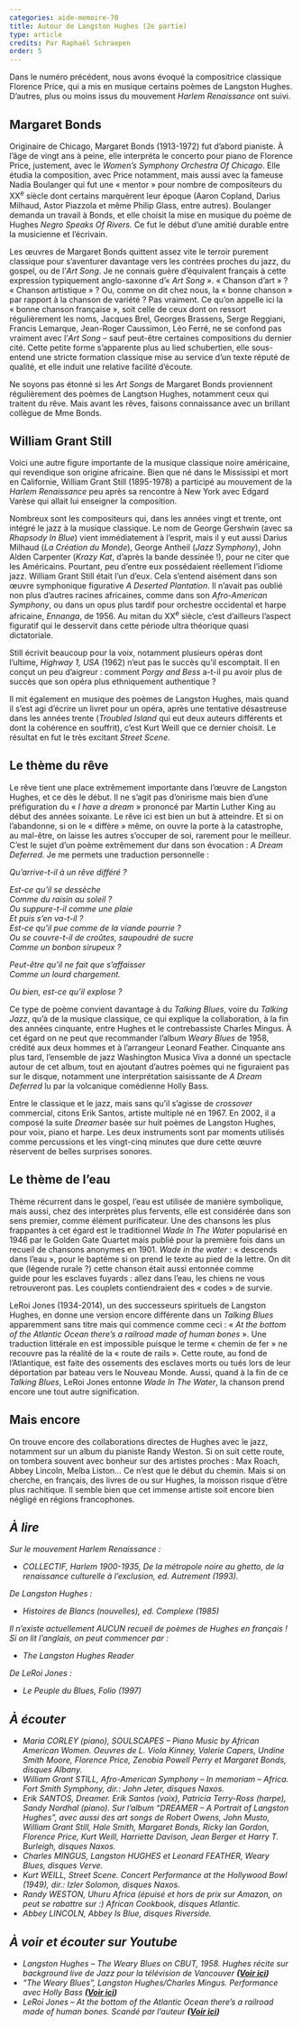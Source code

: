 ```yaml
---
categories: aide-memoire-70
title: Autour de Langston Hughes (2e partie)
type: article
credits: Par Raphaël Schraepen
order: 5
---
```

Dans le numéro précédent, nous avons évoqué la compositrice classique Florence Price, qui a mis en musique certains poèmes de Langston Hughes. D’autres, plus ou moins issus du mouvement _Harlem Renaissance_ ont suivi.

## Margaret Bonds

Originaire de Chicago, Margaret Bonds (1913-1972) fut d’abord pianiste. À l’âge de vingt ans à peine, elle interpréta le concerto pour piano de Florence Price, justement, avec le _Women’s Symphony Orchestra Of Chicago_. Elle étudia la composition, avec Price notamment, mais aussi avec la fameuse Nadia Boulanger qui fut une « mentor » pour nombre de compositeurs du XX<sup>e</sup> siècle dont certains marquèrent leur époque (Aaron Copland, Darius Milhaud, Astor Piazzola et même Philip Glass, entre autres). Boulanger demanda un travail à Bonds, et elle choisit la mise en musique du poème de Hughes _Negro Speaks Of Rivers._ Ce fut le début d’une amitié durable entre la musicienne et l’écrivain.

Les œuvres de Margaret Bonds quittent assez vite le terroir purement classique pour s’aventurer davantage vers les contrées proches du jazz, du gospel, ou de l’_Art Song_. Je ne connais guère d’équivalent français à cette expression typiquement anglo-saxonne d’« _Art Song_ ». « Chanson d’art » ? « Chanson artistique » ? Ou, comme on dit chez nous, la « bonne chanson » par rapport à la chanson de variété ? Pas vraiment. Ce qu’on appelle ici la « bonne chanson française », soit celle de ceux dont on ressort régulièrement les noms, Jacques Brel, Georges Brassens, Serge Reggiani, Francis Lemarque, Jean-Roger Caussimon, Léo Ferré, ne se confond pas vraiment avec l’_Art Song_ – sauf peut-être certaines compositions du dernier cité. Cette petite forme s’apparente plus au lied schubertien, elle sous-entend une stricte formation classique mise au service d’un texte réputé de qualité, et elle induit une relative facilité d’écoute.

Ne soyons pas étonné si les _Art Songs_ de Margaret Bonds proviennent régulièrement des poèmes de Langtson Hughes, notamment ceux qui traitent du rêve. Mais avant les rêves, faisons connaissance avec un brillant collègue de Mme Bonds.

## William Grant Still

Voici une autre figure importante de la musique classique noire américaine, qui revendique son origine africaine. Bien que né dans le Mississipi et mort en Californie, William Grant Still (1895-1978) a participé au mouvement de la _Harlem Renaissance_ peu après sa rencontre à New York avec Edgard Varèse qui allait lui enseigner la composition.

Nombreux sont les compositeurs qui, dans les années vingt et trente, ont intégré le jazz à la musique classique. Le nom de George Gershwin (avec sa _Rhapsody In Blue_) vient immédiatement à l’esprit, mais il y eut aussi Darius Milhaud (_La Création du Monde_), George Antheil (_Jazz Symphony_), John Alden Carpenter (_Krazy Kat_, d’après la bande dessinée !), pour ne citer que les Américains. Pourtant, peu d’entre eux possédaient réellement l’idiome jazz. William Grant Still était l’un d’eux. Cela s’entend aisément dans son œuvre symphonique figurative _A Deserted Plantation_. Il n’avait pas oublié non plus d’autres racines africaines, comme dans son _Afro-American Symphony_, ou dans un opus plus tardif pour orchestre occidental et harpe africaine, _Ennanga_, de 1956. Au mitan du XX<sup>e</sup> siècle, c’est d’ailleurs l’aspect figuratif qui le desservit dans cette période ultra théorique quasi dictatoriale.

Still écrivit beaucoup pour la voix, notamment plusieurs opéras dont l’ultime, _Highway 1, USA_ (1962) n’eut pas le succès qu’il escomptait. Il en conçut un peu d’aigreur : comment _Porgy and Bess_ a-t-il pu avoir plus de succès que son opéra plus ethniquement authentique ?

Il mit également en musique des poèmes de Langston Hughes, mais quand il s’est agi d’écrire un livret pour un opéra, après une tentative désastreuse dans les années trente (_Troubled Island_ qui eut deux auteurs différents et dont la cohérence en souffrit), c’est Kurt Weill que ce dernier choisit. Le résultat en fut le très excitant _Street Scene_.

## Le thème du rêve

Le rêve tient une place extrêmement importante dans l’œuvre de Langston Hughes, et ce dès le début. Il ne s’agit pas d’onirisme mais bien d’une préfiguration du « _I have a dream_ » prononcé par Martin Luther King au début des années soixante. Le rêve ici est bien un but à atteindre. Et si on l’abandonne, si on le « diffère » même, on ouvre la porte à la catastrophe, au mal-être, on laisse les autres s’occuper de soi, rarement pour le meilleur. C’est le sujet d’un poème extrêmement dur dans son évocation : _A Dream Deferred._ Je me permets une traduction personnelle :

_Qu’arrive-t-il à un rêve différé ?_  

_Est-ce qu’il se dessèche_\
_Comme du raisin au soleil ?_\
_Ou suppure-t-il comme une plaie_\
_Et puis s’en va-t-il ?_\
_Est-ce qu’il pue comme de la viande pourrie ?_\
_Ou se couvre-t-il de croûtes, saupoudré de sucre_\
_Comme un bonbon sirupeux ?_  

_Peut-être qu’il ne fait que s’affaisser_\
_Comme un lourd chargement._  

_Ou bien, est-ce qu’il explose ?_

Ce type de poème convient davantage à du _Talking Blues_, voire du _Talking Jazz_, qu’à de la musique classique, ce qui explique la collaboration, à la fin des années cinquante, entre Hughes et le contrebassiste Charles Mingus. À cet égard on ne peut que recommander l’album _Weary Blues_ de 1958, crédité aux deux hommes et à l’arrangeur Leonard Feather. Cinquante ans plus tard, l’ensemble de jazz Washington Musica Viva a donné un spectacle autour de cet album, tout en ajoutant d’autres poèmes qui ne figuraient pas sur le disque, notamment une interprétation saisissante de _A Dream Deferred_ lu par la volcanique comédienne Holly Bass.

Entre le classique et le jazz, mais sans qu’il s’agisse de _crossover_ commercial, citons Erik Santos, artiste multiple né en 1967. En 2002, il a composé la suite _Dreamer_ basée sur huit poèmes de Langston Hughes, pour voix, piano et harpe. Les deux instruments sont par moments utilisés comme percussions et les vingt-cinq minutes que dure cette œuvre réservent de belles surprises sonores.

## Le thème de l’eau

Thème récurrent dans le gospel, l’eau est utilisée de manière symbolique, mais aussi, chez des interprètes plus fervents, elle est considérée dans son sens premier, comme élément purificateur. Une des chansons les plus frappantes à cet égard est le traditionnel _Wade In The Water_ popularisé en 1946 par le Golden Gate Quartet mais publié pour la première fois dans un recueil de chansons anonymes en 1901. _Wade in the water_ : « descends dans l’eau », pour le baptême si on prend le texte au pied de la lettre. On dit que (légende rurale ?) cette chanson était aussi entonnée comme guide pour les esclaves fuyards : allez dans l’eau, les chiens ne vous retrouveront pas. Les couplets contiendraient des « codes » de survie.

LeRoi Jones (1934-2014), un des successeurs spirituels de Langston Hughes, en donne une version encore différente dans un _Talking Blues_ apparemment sans titre mais qui commence comme ceci : « _At the bottom of the Atlantic Ocean there’s a railroad made of human bones_ ». Une traduction littérale en est impossible puisque le terme « chemin de fer » ne recouvre pas la réalité de la « route de rails ». Cette route, au fond de l’Atlantique, est faite des ossements des esclaves morts ou tués lors de leur déportation par bateau vers le Nouveau Monde. Aussi, quand à la fin de ce _Talking Blues_, LeRoi Jones entonne _Wade In The Water_, la chanson prend encore une tout autre signification.

## Mais encore

On trouve encore des collaborations directes de Hughes avec le jazz, notamment sur un album du pianiste Randy Weston. Si on suit cette route, on tombera souvent avec bonheur sur des artistes proches : Max Roach, Abbey Lincoln, Melba Liston… Ce n’est que le début du chemin. Mais si on cherche, en français, des livres de ou sur Hughes, la moisson risque d’être plus rachitique. Il semble bien que cet immense artiste soit encore bien négligé en régions francophones.

## _À lire_

_Sur le mouvement Harlem Renaissance :_

* _COLLECTIF, Harlem 1900-1935, De la métropole noire au ghetto, de la renaissance culturelle à l’exclusion, ed. Autrement (1993)._

_De Langston Hughes :_

* _Histoires de Blancs (nouvelles), ed. Complexe (1985)_

_Il n’existe actuellement AUCUN recueil de poèmes de Hughes en français ! Si on lit l’anglais, on peut commencer par :_

* _The Langston Hughes Reader_

_De LeRoi Jones :_

* _Le Peuple du Blues, Folio (1997)_

## _À écouter_

* _Maria CORLEY (piano), SOULSCAPES – Piano Music by African American Women. Oeuvres de L. Viola Kinney, Valerie Capers, Undine Smith Moore, Florence Price, Zenobia Powell Perry et Margaret Bonds, disques Albany._
* _William Grant STILL, Afro-American Symphony – In memoriam – Africa. Fort Smith Symphony, dir.: John Jeter, disques Naxos._
* _Erik SANTOS, Dreamer. Erik Santos (voix), Patricia Terry-Ross (harpe), Sandy Nordhal (piano). Sur l’album “DREAMER – A Portrait of Langston Hughes”, avec aussi des art songs de Robert Owens, John Musto, William Grant Still, Hale Smith, Margaret Bonds, Ricky Ian Gordon, Florence Price, Kurt Weill, Harriette Davison, Jean Berger et Harry T. Burleigh, disques Naxos._
* _Charles MINGUS, Langston HUGHES et Leonard FEATHER, Weary Blues, disques Verve._
* _Kurt WEILL, Street Scene. Concert Performance at the Hollywood Bowl (1949), dir.: Izler Solomon, disques Naxos._
* _Randy WESTON, Uhuru Africa (épuisé et hors de prix sur Amazon, on peut se rabattre sur :) African Cookbook, disques Atlantic._
* _Abbey LINCOLN, Abbey Is Blue, disques Riverside._

## _À voir et écouter sur Youtube_

* _Langston Hughes – The Weary Blues on CBUT, 1958._ _Hughes récite sur background live de Jazz pour la télévision de Vancouver **([Voir ici](https://www.youtube.com/watch?v=uM7HSOwJw20))**_
* _“The Weary Blues”, Langston Hughes/Charles Mingus. Performance avec Holly Bass **([Voir ici](https://www.youtube.com/watch?v=nQU5DFORDy0))**_
* _LeRoi Jones – At the bottom of the Atlantic Ocean there’s a railroad made of human bones. Scandé par l’auteur **([Voir ici](https://www.youtube.com/watch?v=4ib1Rb_vP2Q))**_
